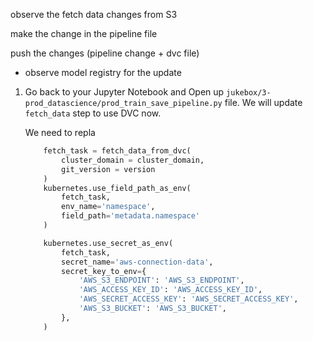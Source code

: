 

observe the fetch data changes from S3

make the change in the pipeline file

push the changes (pipeline change + dvc file)

+ observe model registry for the update



1. Go back to your Jupyter Notebook and Open up `jukebox/3-prod_datascience/prod_train_save_pipeline.py` file. We will update `fetch_data` step to use DVC now. 

    We need to repla

    ```python
        fetch_task = fetch_data_from_dvc(
            cluster_domain = cluster_domain,
            git_version = version
        )
        kubernetes.use_field_path_as_env(
            fetch_task,
            env_name='namespace',
            field_path='metadata.namespace'
        )

        kubernetes.use_secret_as_env(
            fetch_task,
            secret_name='aws-connection-data',
            secret_key_to_env={
                'AWS_S3_ENDPOINT': 'AWS_S3_ENDPOINT',
                'AWS_ACCESS_KEY_ID': 'AWS_ACCESS_KEY_ID',
                'AWS_SECRET_ACCESS_KEY': 'AWS_SECRET_ACCESS_KEY',
                'AWS_S3_BUCKET': 'AWS_S3_BUCKET',
            },
        )


    ```

